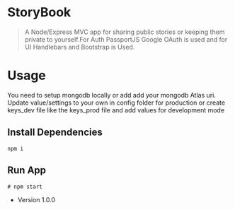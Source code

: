 # StoryBook

>A Node/Express MVC app for  sharing public stories or keeping them private to yourself.For Auth PassportJS Google OAuth is used and for UI Handlebars and Bootstrap is Used.

# Usage

You need to setup mongodb locally or add add your mongodb Atlas uri.
Update value/settings to your own in config folder for production or create keys_dev file like the keys_prod file and add values for development mode

## Install Dependencies
```
npm i
```

## Run App
```
# npm start
```

- Version 1.0.0
